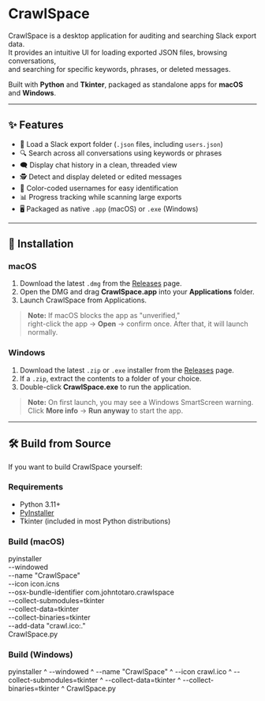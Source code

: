 # CrawlSpace

CrawlSpace is a desktop application for auditing and searching Slack export data.  
It provides an intuitive UI for loading exported JSON files, browsing conversations,  
and searching for specific keywords, phrases, or deleted messages.  

Built with **Python** and **Tkinter**, packaged as standalone apps for **macOS** and **Windows**.

---

## ✨ Features

- 📂 Load a Slack export folder (`.json` files, including `users.json`)
- 🔍 Search across all conversations using keywords or phrases
- 🗨️ Display chat history in a clean, threaded view
- 🕵️ Detect and display deleted or edited messages
- 🎨 Color-coded usernames for easy identification
- 📊 Progress tracking while scanning large exports
- 🖥️ Packaged as native `.app` (macOS) or `.exe` (Windows)

---

## 🚀 Installation

### macOS
1. Download the latest `.dmg` from the [Releases](../../releases) page.
2. Open the DMG and drag **CrawlSpace.app** into your **Applications** folder.
3. Launch CrawlSpace from Applications.

> **Note:** If macOS blocks the app as "unverified,"  
> right-click the app → **Open** → confirm once. After that, it will launch normally.

### Windows
1. Download the latest `.zip` or `.exe` installer from the [Releases](../../releases) page.
2. If a `.zip`, extract the contents to a folder of your choice.
3. Double-click **CrawlSpace.exe** to run the application.

> **Note:** On first launch, you may see a Windows SmartScreen warning.  
> Click **More info** → **Run anyway** to start the app.

---

## 🛠️ Build from Source

If you want to build CrawlSpace yourself:

### Requirements
- Python 3.11+
- [PyInstaller](https://pyinstaller.org/)
- Tkinter (included in most Python distributions)

### Build (macOS)

pyinstaller \
  --windowed \
  --name "CrawlSpace" \
  --icon icon.icns \
  --osx-bundle-identifier com.johntotaro.crawlspace \
  --collect-submodules=tkinter \
  --collect-data=tkinter \
  --collect-binaries=tkinter \
  --add-data "crawl.ico:." \
  CrawlSpace.py

### Build (Windows)

pyinstaller ^
  --windowed ^
  --name "CrawlSpace" ^
  --icon crawl.ico ^
  --collect-submodules=tkinter ^
  --collect-data=tkinter ^
  --collect-binaries=tkinter ^
  CrawlSpace.py

